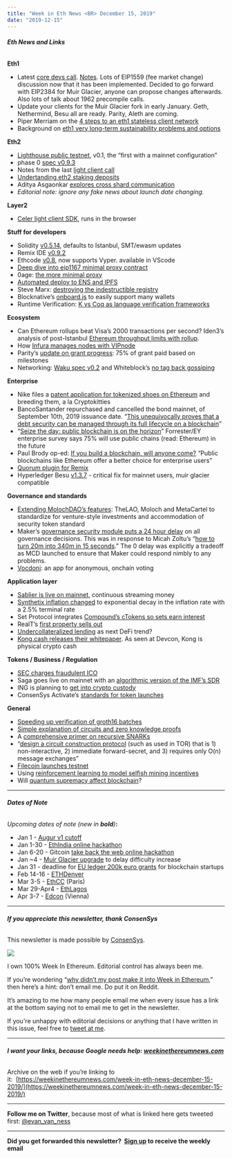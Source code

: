 ```yaml
---
title: "Week in Eth News <BR> December 15, 2019"
date: "2019-12-15"
---
```


###### **Eth News and Links**

**Eth1**

- Latest [core devs call](https://www.youtube.com/watch?v=HpoBvMylPfk&feature=youtu.be). [Notes](https://twitter.com/TimBeiko/status/1205483535513137157). Lots of EIP1559 (fee market change) discussion now that it has been implemented. Decided to go forward with EIP2384 for Muir Glacier, anyone can propose changes afterwards. Also lots of talk about 1962 precompile calls.
- Update your clients for the Muir Glacier fork in early January. Geth, Nethermind, Besu all are ready. Parity, Aleth are coming.
- Piper Merriam on the [4 steps to an eth1 stateless client network](https://www.reddit.com/r/ethereum/comments/e8ujfy/are_stateless_clients_a_dead_end/faf9a6x/?context=3)
- Background on [eth1 very long-term sustainability problems and options](https://blog.ethereum.org/2019/12/10/eth1x-files-fast-sync/)

**Eth2**

- [Lighthouse public testnet](https://lighthouse.sigmaprime.io/update-19.html), v0.1, the “first with a mainnet configuration”
- phase 0 [spec v0.9.3](https://github.com/ethereum/eth2.0-specs/releases/tag/v0.9.3)
- Notes from the last [light client call](https://medium.com/chainsafe-systems/light-client-task-force-call-2-bdb3d24d2b2b)
- [Undertanding eth2 staking deposits](https://www.attestant.io/posts/understanding-ethereum-staking-deposits/)
- Aditya Asgaonkar [explores cross shard communication](https://www.adiasg.me/2019/12/14/exploring-cross-shard-communication-in-eth2-0.html)
- _Editorial note: ignore any fake news about launch date changing._

**Layer2**

- [Celer light client SDK](https://medium.com/celer-network/introducing-the-celer-light-client-sdk-d5c3498fa6b), runs in the browser

**Stuff for developers**

- Solidity [v0.5.14](https://github.com/ethereum/solidity/releases/tag/v0.5.14), defaults to Istanbul, SMT/ewasm updates
- Remix IDE [v0.9.2](https://medium.com/remix-ide/remix-ide-v0-9-2-release-893a71b25740)
- Ethcode [v0.8](https://github.com/quantanet/ethcode/releases/tag/v0.0.8), now supports Vyper. available in VScode
- [Deep dive into eip1167 minimal proxy contract](https://blog.openzeppelin.com/deep-dive-into-the-minimal-proxy-contract/)
- 0age: [the more minimal proxy](https://medium.com/coinmonks/the-more-minimal-proxy-5756ae08ee48)
- [Automated deploy to ENS and IPFS](https://medium.com/@triplespeeder/automated-deploy-to-ipfs-and-ens-12bae2f40302)
- Steve Marx: [destroying the indestructible registry](https://diligence.consensys.net/blog/2019/12/destroying-the-indestructible/)
- Blocknative’s [onboard.js](https://blog.blocknative.com/blog/onboard-js) to easily support many wallets
- Runtime Verification: [K vs Coq as language verification frameworks](https://runtimeverification.com/blog/k-vs-coq-as-language-verification-frameworks-part-1-of-3/)  
    

**Ecosystem**

- Can Ethereum rollups beat Visa’s 2000 transactions per second? Iden3’s analysis of post-Istanbul [Ethereum throughput limits with rollup](https://iden3.io/post/istanbul-zkrollup-ethereum-throughput-limits-analysis).
- How [Infura manages nodes with VIPnode](https://blog.infura.io/how-infura-uses-vipnode-to-manage-ethereum-nodes-972cf2acc0f0)
- Parity’s [update on grant progress](https://www.parity.io/an-update-on-paritys-ethereum-foundation-grant-progress/): 75% of grant paid based on milestones
- Networking: [Waku spec v0.2](https://forum.vac.dev/t/waku-project-and-progress/24/3) and Whiteblock’s [no tag back gossiping](https://medium.com/whiteblock/no-tag-back-gossiping-c8b99906e891)

**Enterprise**

- Nike files a [patent application for tokenized shoes on Ethereum](http://patft.uspto.gov/netacgi/nph-Parser?Sect1=PTO2&Sect2=HITOFF&p=1&u=%2Fnetahtml%2FPTO%2Fsearch-bool.html&r=1&f=G&l=50&co1=AND&d=PTXT&s1=Nike&s2=Crypto&OS=Nike+AND+Crypto&RS=Nike+AND+Crypto) and breeding them, a la Cryptokitties
- BancoSantander repurchased and cancelled the bond mainnet, of September 10th, 2019 issuance date. “[This unequivocally proves that a debt security can be managed through its full lifecycle on a blockchain](https://twitter.com/_JohnWhelan/status/1204342309040644096)”
- “[Seize the day: public blockchain is on the horizon](https://assets.ey.com/content/dam/ey-sites/ey-com/en_gl/topics/blockchain/ey-public-blockchain-opportunity-snapshot.pdf)” Forrester/EY enterprise survey says 75% will use public chains (read: Ethereum) in the future
- Paul Brody op-ed: [If you build a blockchain, will anyone come?](https://www.theblockcrypto.com/post/50065/if-you-build-a-blockchain-will-anyone-come) “Public blockchains like Ethereum offer a better choice for enterprise users”
- [Quorum plugin for Remix](https://medium.com/remix-ide/quorum-plugin-for-remix-ee232ebca64c)
- Hyperledger Besu [v1.3.7](https://github.com/hyperledger/besu/releases/tag/1.3.7) - critical fix for mainnet users, muir glacier compatible

**Governance and standards**

- [Extending MolochDAO’s features](https://medium.com/@thelaoofficial/the-lao-joins-forces-with-moloch-dao-and-metacartel-to-begin-to-standardize-dao-related-smart-b6ee4b0db071): TheLAO, Moloch and MetaCartel to standardize for venture-style investments and accommodation of security token standard
- Maker’s [governance security module puts a 24 hour delay](https://blog.makerdao.com/governance-security-module-gsm/) on all governance decisions. This was in response to Micah Zoltu’s “[how to turn 20m into 340m in 15 seconds](https://medium.com/@MicahZoltu/how-to-turn-20m-into-340m-in-15-seconds-48d161a42311).” The 0 delay was explicitly a tradeoff as MCD launched to ensure that Maker could respond nimbly to any problems.
- [Vocdoni](https://twitter.com/vocdoni/status/1204667203255177216): an app for anonymous, onchain voting

**Application layer**

- [Sablier is live on mainnet](https://twitter.com/SablierHQ/status/1205533344886411264), continuous streaming money
- [Synthetix inflation changed](https://blog.synthetix.io/the-capella-release/) to exponential decay in the inflation rate with a 2.5% terminal rate
- Set Protocol integrates [Compound’s cTokens so sets earn interest](https://medium.com/set-protocol/introducing-ctokens-on-tokensets-e08bc3b4e05c)
- RealT’s [first property sells out](https://www.reddit.com/r/ethfinance/comments/ea8suo/the_first_property_ever_to_be_tokenized_on/)
- [Undercollateralized lending](https://twitter.com/AlexMasmej/status/1204354944301707265) as next DeFi trend?
- [Kong.cash releases their whitepaper](https://www.reddit.com/r/ethereum/comments/e8zz2g/kong_physical_cryptocurrency/). As seen at Devcon, Kong is physical crypto cash

**Tokens / Business / Regulation**

- [SEC charges fraudulent ICO](https://www.sec.gov/news/press-release/2019-259)
- Saga goes live on mainnet with an [algorithmic version of the IMF’s SDR](https://www.finextra.com/newsarticle/34932/saga-launches-global-stabilised-digital-currency)
- ING is planning to [get into crypto custody](https://www.reuters.com/article/us-crypto-currencies-ing-exclusive-idUSKBN1YF2GN)
- ConsenSys Activate’s [standards for token launches](https://codefi.consensys.net/blog/activate-token-launch-standards)  
    

**General**

- [Speeding up verification of groth16 batches](https://eprint.iacr.org/2019/1177.pdf)
- [Simple explanation of circuits and zero knowledge proofs](https://medium.com/web3studio/simple-explanations-of-arithmetic-circuits-and-zero-knowledge-proofs-806e59a79785)
- A [comprehensive primer on recursive SNARKs](https://www.michaelstraka.com/posts/recursivesnarks/)
- “[design a circuit construction protocol](https://twitter.com/KaiGellert/status/1204344110037053442) (such as used in TOR) that is 1) non-interactive, 2) immediate forward-secret, and 3) requires only O(n) message exchanges”
- [Filecoin launches testnet](https://filecoin.io/blog/filecoin-testnet-mining/)
- Using [reinforcement learning to model selfish mining incentives](https://pegasys.tech/reinforcement-learning/)
- Will [quantum supremacy affect blockchain](https://consensys.net/blog/blockchain-development/how-will-quantum-supremacy-affect-blockchain/)?

* * *

###### **Dates of Note**

_Upcoming dates of note (new in **bold**)_**:**

- Jan 1 - [Augur v1 cutoff](https://www.augur.net/blog/v1-cutoff-update/)
- Jan 1-30 - [EthIndia online hackathon](https://online.ethindia.co/)
- Jan 6-20 - Gitcoin [take back the web online hackathon](https://gitcoin.co/hackathon/take-back-the-web/?)
- Jan ~4 - [Muir Glacier upgrade](https://ethernodes.org/muir_glacier) to delay difficulty increase
- Jan 31 - deadline for [EU ledger 200k euro grants](https://fundingbox.com/spaces/ledger-ledger-news-and-updates/5dbfcb7d52317832f85906c8) for blockchain startups
- Feb 14-16 - [ETHDenver](https://www.ethdenver.com/)
- Mar 3-5 - [EthCC](https://ethcc.io/) (Paris)
- Mar 29-Apr4 - [EthLagos](https://ethlagos.io/)
- Apr 3-7 - [Edcon](https://www.edcon.io/) (Vienna)

* * *

###### **If you appreciate this newsletter, thank ConsenSys**

This newsletter is made possible by [ConsenSys](https://consensys.net/).  

[![](https://cdn.substack.com/image/fetch/w_1100,c_limit,f_auto,q_auto:good/https%3A%2F%2Fbucketeer-e05bbc84-baa3-437e-9518-adb32be77984.s3.amazonaws.com%2Fpublic%2Fimages%2F08f1b2fd-57e2-4d4b-bd42-730c769114be_240x240.jpeg)](https://cdn.substack.com/image/fetch/c_limit,f_auto,q_auto:good/https%3A%2F%2Fbucketeer-e05bbc84-baa3-437e-9518-adb32be77984.s3.amazonaws.com%2Fpublic%2Fimages%2F08f1b2fd-57e2-4d4b-bd42-730c769114be_240x240.jpeg)

I own 100% Week In Ethereum. Editorial control has always been me.

If you’re wondering “[why didn’t my post make it into Week in Ethereum](https://www.evanvanness.com/post/179914035841/why-didnt-my-post-make-the-newsletter),” then here’s a hint: don’t email me. Do put it on Reddit.

It’s amazing to me how many people email me when every issue has a link at the bottom saying not to email me to get in the newsletter.

If you're unhappy with editorial decisions or anything that I have written in this issue, feel free to [tweet at me](https://twitter.com/evan_van_ness).

* * *

###### **I want your links, because Google needs help: [weekinethereumnews.com](https://weekinethereumnews.com/)**

Archive on the web if you’re linking to it:  [https://weekinethereumnews.com/week-in-eth-news-december-15-2019/](https://weekinethereumnews.com/week-in-eth-news-december-15-2019/)

* * *

**Follow me on Twitter**, because most of what is linked here gets tweeted first: [@evan\_van\_ness](https://twitter.com/evan_van_ness)

* * *

**Did you get forwarded this newsletter?  [Sign up](https://weekinethereum.substack.com/subscribe#about) to receive the weekly email**
